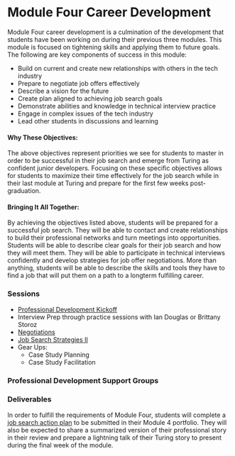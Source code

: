 # Module Four Career Development

Module Four career development is a culmination of the development that students have been working on during their previous three modules. This module is focused on tightening skills and applying them to future goals. The following are key components of success in this module:

* Build on current and create new relationships with others in the tech industry
* Prepare to negotiate job offers effectively
* Describe a vision for the future
* Create plan aligned to achieving job search goals
* Demonstrate abilities and knowledge in technical interview practice
* Engage in complex issues of the tech industry
* Lead other students in discussions and learning 

#### Why These Objectives:
The above objectives represent priorities we see for students to master in order to be successful in their job search and emerge from Turing as confident junior developers. Focusing on these specific objectives allows for students to maximize their time effectively for the job search while in their last module at Turing and prepare for the first few weeks post-graduation. 

#### Bringing It All Together:
By achieving the objectives listed above, students will be prepared for a successful job search. They will be able to contact and create relationships to build their professional networks and turn meetings into opportunities. Students will be able to describe clear goals for their job search and how they will meet them. They will be able to participate in technical interviews confidently and develop strategies for job offer negotiations. More than anything, students will be able to describe the skills and tools they have to find a job that will put them on a path to a longterm fulfilling career. 

### Sessions

* [Professional Development Kickoff](https://github.com/turingschool/career-development-curriculum/blob/master/module_four/pd_kickoff.md) 
* Interview Prep through practice sessions with Ian Douglas or Brittany Storoz
* [Negotiations](https://github.com/turingschool/career-development-curriculum/blob/master/module_four/negotiations.md)
* [Job Search Strategies II](https://github.com/turingschool/career-development-curriculum/blob/master/module_four/job_search_strategies_ii.md)
* Gear Ups:
    * Case Study Planning
    * Case Study Facilitation

### Professional Development Support Groups


### Deliverables
In order to fulfill the requirements of Module Four, students will complete a [job search action plan](https://github.com/turingschool/career-development-curriculum/blob/master/module_four/post_grad_plan.md) to be submitted in their Module 4 portfolio. They will also be expected to share a summarized version of their professional story in their review and prepare a lightning talk of their Turing story to present during the final week of the module. 


